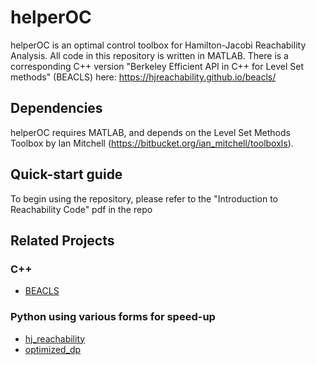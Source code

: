 # helperOC
helperOC is an optimal control toolbox for Hamilton-Jacobi Reachability Analysis.  All code in this repository is written in MATLAB. There is a corresponding C++ version "Berkeley Efficient API in C++ for Level Set methods" (BEACLS) here: https://hjreachability.github.io/beacls/

## Dependencies
helperOC requires MATLAB, and depends on the Level Set Methods Toolbox by Ian Mitchell (https://bitbucket.org/ian_mitchell/toolboxls).

## Quick-start guide
To begin using the repository, please refer to the "Introduction to Reachability Code" pdf in the repo

## Related Projects
### C++
* [BEACLS](https://hjreachability.github.io/beacls/)
### Python using various forms for speed-up
* [hj_reachability](https://github.com/StanfordASL/hj_reachability)
* [optimized_dp](https://github.com/SFU-MARS/optimized_dp)
